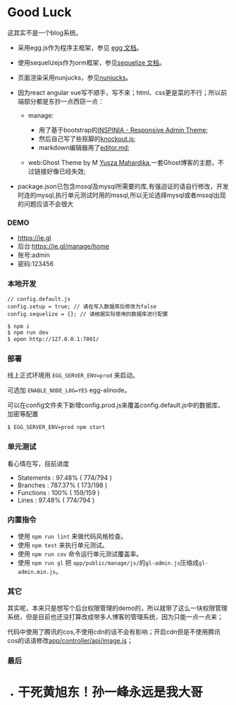 # Good Luck

这其实不是一个blog系统。
- 采用egg.js作为程序主框架，参见 [egg 文档][egg]。  
- 使用sequelizejs作为orm框架，参见[sequelize 文档][sequelize]。  
- 页面渲染采用nunjucks，参见[nunjucks][nunjucks]。 
- 因为react angular vue写不顺手，写不来；html、css更是菜的不行；所以前端部分都是东抄一点西窃一点：
  - manage:
    - 用了基于bootstrap的[INSPINIA - Responsive Admin Theme][inspinia];
    - 然后自己写了些抠脚的[knockout.js][knockout];
    - markdown编辑器用了[editor.md][editor.md];

  - web:Ghost Theme by M [Yusza Mahardika][Yusza Mahardika],一套Ghost博客的主题，不过链接好像已经失效;

- package.json已包含mssql及mysql所需要的库,有强迫证的请自行修改，开发时连的mysql,执行单元测试时用的mssql,所以无论选择mysql或者mssql出现的问题应该不会很大

### DEMO

- https://ie.gl
- 后台:https://ie.gl/manage/home
- 账号:admin
- 密码:123456

### 本地开发

```
// config.default.js
config.setup = true; // 请在写入数据库后修改为false
config.sequelize = {}; // 请根据实际使用的数据库进行配置
```

```bash
$ npm i
$ npm run dev
$ open http://127.0.0.1:7001/
```

### 部署

线上正式环境用 `EGG_SERVER_ENV=prod` 来启动。

可选加 `ENABLE_NODE_LOG=YES` egg-alinode。

可以在config文件夹下新增config.prod.js来覆盖config.default.js中的数据库、加密等配置

```bash
$ EGG_SERVER_ENV=prod npm start
```

### 单元测试

看心情在写，目前进度
- Statements   : 97.48% ( 774/794 )
- Branches     : 787.37% ( 173/198 )
- Functions    : 100% ( 159/159 )
- Lines        : 97.48% ( 774/794 )

### 内置指令

- 使用 `npm run lint` 来做代码风格检查。
- 使用 `npm test` 来执行单元测试。
- 使用 `npm run cov` 命令运行单元测试覆盖率。
- 使用 `npm run gl` 把 `app/public/manage/js/`的`gl-admin.js`压缩成`gl-admin.min.js`。

### 其它

其实呢，本来只是想写个后台权限管理的demo的，所以就带了这么一块权限管理系统，但是目前也还没打算改成带多人博客的管理系统，因为只能一点一点来；

代码中使用了腾讯的cos,不使用cdn的话不会有影响；开启cdn但是不使用腾讯cos的话请修改[app/controller/api/image.js][image.js]；

 ### 最后
 - # 干死黄旭东！孙一峰永远是我大哥


[egg]: https://eggjs.org
[sequelize]:http://docs.sequelizejs.com
[nunjucks]:http://mozilla.github.io/nunjucks/api.html
[knockout]:http://knockoutjs.com/documentation/introduction.html
[inspinia]:https://wrapbootstrap.com/theme/inspinia-responsive-admin-theme-WB0R5L90S
[goodluck_api]: /api.md
[image.js]:/app/controller/api/image.js
[editor.md]:https://github.com/pandao/editor.md
[Yusza Mahardika]:https://github.com/yusza